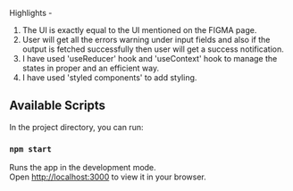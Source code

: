 Highlights - 

1. The UI is exactly equal to the UI mentioned on the FIGMA page.
2. User will get all the errors warning under input fields and also if the output is fetched successfully then user will get a success notification.
3. I have used 'useReducer' hook and 'useContext' hook to manage the states in proper and an efficient way.
4. I have used 'styled components' to add styling.


## Available Scripts

In the project directory, you can run:

### `npm start`

Runs the app in the development mode.\
Open [http://localhost:3000](http://localhost:3000) to view it in your browser.
